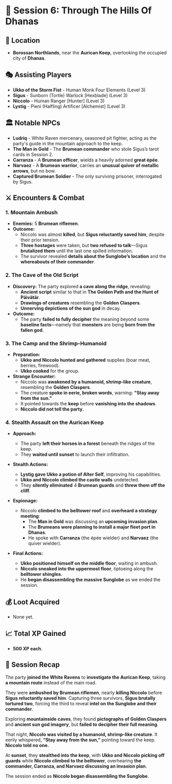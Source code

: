 # 📜 Session 6: Through The Hills Of Dhanas  

## 📍 **Location**  
- **Borossan Northlands**, near the **Aurican Keep**, overlooking the occupied city of **Dhanas**.  

## 🎭 **Assisting Players**  
- **Ukko of the Storm Fist** - Human Monk Four Elements (Level 3)  
- **Sigus** - Sunborn (Tortle) Warlock [Hexblade] (Level 3)  
- **Niccolo** - Human Ranger [Hunter] (Level 3)  
- **Lystig** - Pieni (Halfling) Artificer [Alchemist] (Level 3)  

## 🏛 **Notable NPCs**  
- **Ludriq** - White Raven mercenary, seasoned pit fighter, acting as the party's guide in the mountain approach to the keep.  
- **The Man in Gold** - The **Brumean commander** who stole Sigus’s tarot cards in Session 2.  
- **Carranza** - A **Brumean officer**, wields a heavily adorned **great épée**.  
- **Narvaez** - A **Brumean warrior**, carries an **unusual quiver of metallic arrows**, but no bow.  
- **Captured Brumean Soldier** - The only surviving prisoner, interrogated by Sigus.  

## ⚔ **Encounters & Combat**  

### **1. Mountain Ambush**  
- **Enemies:** 5 **Brumean riflemen**.  
- **Outcome:**  
  - Niccolo was almost **killed**, but **Sigus reluctantly saved him**, despite their prior tension.  
  - **Three hostages** were taken, but **two refused to talk**—Sigus **brutalized them** until the last one spilled information.  
  - The survivor revealed **details about the Sunglobe’s location** and the **whereabouts of their commander**.  

### **2. The Cave of the Old Script**  
- **Discovery:** The party explored **a cave along the ridge**, revealing:  
  - **Ancient script** similar to that in **The Golden Path and the Hunt of Päivätär**.  
  - **Drawings of creatures** resembling the **Golden Claspers**.  
  - **Unnerving depictions of the sun god** in decay.  
- **Outcome:**  
  - The party **failed to fully decipher** the meaning beyond some **baseline facts**—namely that **monsters** are being **born from the fallen god**.  

### **3. The Camp and the Shrimp-Humanoid**  
- **Preparation:**  
  - **Ukko and Niccolo hunted and gathered** supplies (boar meat, berries, firewood).  
  - **Ukko cooked** for the group.  
- **Strange Encounter:**  
  - Niccolo was **awakened by a humanoid, shrimp-like creature**, resembling the **Golden Claspers**.  
  - The creature **spoke in eerie, broken words**, warning: **"Stay away from the sun."**  
  - It pointed towards the **keep** before **vanishing into the shadows**.  
  - **Niccolo did not tell the party.**  

### **4. Stealth Assault on the Aurican Keep**  
- **Approach:**  
  - The party **left their horses in a forest** beneath the ridges of the keep.  
  - They **waited until sunset** to launch their infiltration.  

- **Stealth Actions:**  
  - **Lystig gave Ukko a potion of Alter Self**, improving his capabilities.  
  - **Ukko and Niccolo climbed the castle walls** undetected.  
  - They **silently eliminated** 4 **Brumean guards** and **threw them off the cliff**.  

- **Espionage:**  
  - Niccolo **climbed to the belltower roof** and **overheard a strategy meeting**:  
    - The **Man in Gold** was discussing an **upcoming invasion plan**.  
    - The **Brumeans were planning to install a major fleet port in Dhanas**.  
    - He spoke with **Carranza** (the épée wielder) and **Narvaez** (the quiver wielder).  

- **Final Actions:**  
  - **Ukko positioned himself on the middle floor**, waiting in ambush.  
  - **Niccolo sneaked into the uppermost floor**, tiptoeing along the **belltower shingles**.  
  - He **began disassembling the massive Sunglobe** as we ended the session.  

## 💰 **Loot Acquired**  
- None yet.  

## 📈 **Total XP Gained**  
- **500 XP each**.  

## 📖 **Session Recap**  

The party **joined the White Ravens** to **investigate the Aurican Keep**, taking **a mountain route** instead of the main road.  

They were **ambushed by Brumean riflemen**, nearly **killing Niccolo** before **Sigus reluctantly saved him**. Capturing three survivors, **Sigus brutally tortured two**, forcing the third to reveal **intel on the Sunglobe and their commander**.  

Exploring **mountainside caves**, they found **pictographs of Golden Claspers** and **ancient sun god imagery**, but **failed to decipher their full meaning**.  

That night, **Niccolo was visited by a humanoid, shrimp-like creature**. It eerily whispered, **“Stay away from the sun,”** pointing toward the keep. **Niccolo told no one.**  

At **sunset**, they **stealthed into the keep**, with **Ukko and Niccolo picking off guards** while **Niccolo climbed to the belltower**, overhearing **the commander, Carranza, and Narvaez discussing an invasion plan**.  

The session ended as **Niccolo began disassembling the Sunglobe**.  
